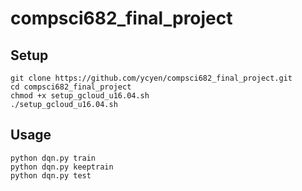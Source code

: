 # compsci682_final_project

## Setup
```
git clone https://github.com/ycyen/compsci682_final_project.git
cd compsci682_final_project
chmod +x setup_gcloud_u16.04.sh
./setup_gcloud_u16.04.sh
```

## Usage
```
python dqn.py train
python dqn.py keeptrain
python dqn.py test
```
